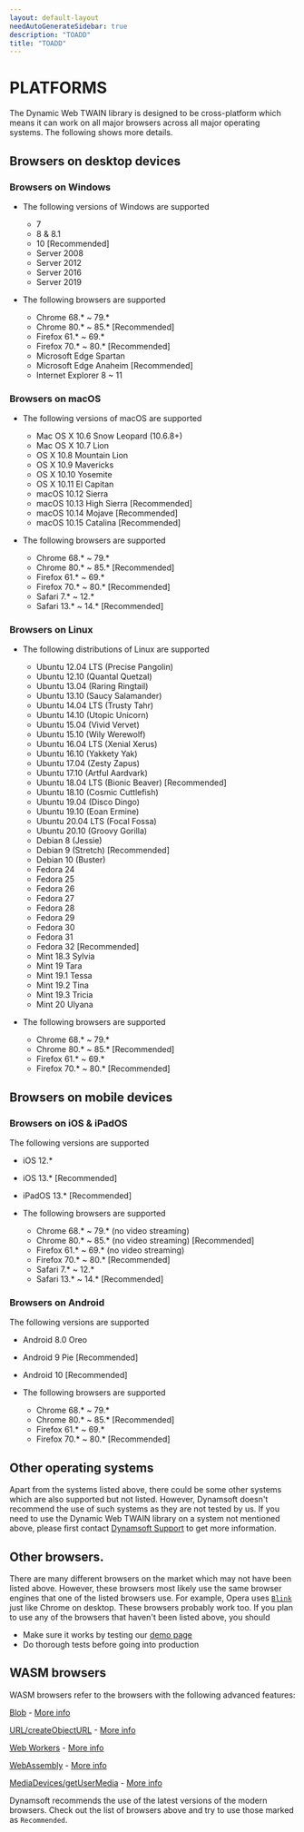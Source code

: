 ```yaml
---
layout: default-layout
needAutoGenerateSidebar: true
description: "TOADD"
title: "TOADD"
---
```


# PLATFORMS

The Dynamic Web TWAIN library is designed to be cross-platform which means it can work on all major browsers across all major operating systems. The following shows more details.

## Browsers on desktop devices

### Browsers on Windows

- The following versions of Windows are supported
  - 7
  - 8 & 8.1
  - 10 [Recommended]
  - Server 2008
  - Server 2012
  - Server 2016
  - Server 2019

- The following browsers are supported
  - Chrome 68.* ~ 79.*
  - Chrome 80.* ~ 85.* [Recommended]
  - Firefox 61.* ~ 69.*
  - Firefox 70.* ~ 80.* [Recommended]
  - Microsoft Edge Spartan
  - Microsoft Edge Anaheim [Recommended]
  - Internet Explorer 8 ~ 11

### Browsers on macOS

- The following versions of macOS are supported
  - Mac OS X 10.6 Snow Leopard (10.6.8+)
  - Mac OS X 10.7 Lion
  - OS X 10.8 Mountain Lion
  - OS X 10.9 Mavericks
  - OS X 10.10 Yosemite
  - OS X 10.11 El Capitan
  - macOS 10.12 Sierra
  - macOS 10.13 High Sierra [Recommended]
  - macOS 10.14 Mojave [Recommended]
  - macOS 10.15 Catalina [Recommended]

- The following browsers are supported
  - Chrome 68.* ~ 79.*
  - Chrome 80.* ~ 85.* [Recommended]
  - Firefox 61.* ~ 69.*
  - Firefox 70.* ~ 80.* [Recommended]
  - Safari 7.* ~ 12.*
  - Safari 13.* ~ 14.* [Recommended]

### Browsers on Linux

- The following distributions of Linux are supported
  - Ubuntu 12.04 LTS (Precise Pangolin)
  - Ubuntu 12.10 (Quantal Quetzal)
  - Ubuntu 13.04 (Raring Ringtail)
  - Ubuntu 13.10 (Saucy Salamander)
  - Ubuntu 14.04 LTS (Trusty Tahr)
  - Ubuntu 14.10 (Utopic Unicorn)
  - Ubuntu 15.04 (Vivid Vervet)
  - Ubuntu 15.10 (Wily Werewolf)
  - Ubuntu 16.04 LTS (Xenial Xerus)
  - Ubuntu 16.10 (Yakkety Yak)
  - Ubuntu 17.04 (Zesty Zapus)
  - Ubuntu 17.10 (Artful Aardvark)
  - Ubuntu 18.04 LTS (Bionic Beaver) [Recommended]
  - Ubuntu 18.10 (Cosmic Cuttlefish)
  - Ubuntu 19.04 (Disco Dingo)
  - Ubuntu 19.10 (Eoan Ermine)
  - Ubuntu 20.04 LTS (Focal Fossa)
  - Ubuntu 20.10 (Groovy Gorilla)
  - Debian 8 (Jessie)
  - Debian 9 (Stretch) [Recommended]
  - Debian 10 (Buster)
  - Fedora 24
  - Fedora 25
  - Fedora 26
  - Fedora 27
  - Fedora 28
  - Fedora 29
  - Fedora 30
  - Fedora 31
  - Fedora 32 [Recommended]
  - Mint 18.3 Sylvia
  - Mint 19 Tara
  - Mint 19.1 Tessa
  - Mint 19.2 Tina
  - Mint 19.3 Tricia
  - Mint 20 Ulyana

- The following browsers are supported
  - Chrome 68.* ~ 79.*
  - Chrome 80.* ~ 85.* [Recommended]
  - Firefox 61.* ~ 69.*
  - Firefox 70.* ~ 80.* [Recommended]

## Browsers on mobile devices

### Browsers on iOS & iPadOS

The following versions are supported
  - iOS 12.*
  - iOS 13.* [Recommended]
  - iPadOS 13.* [Recommended]

- The following browsers are supported
  - Chrome 68.* ~ 79.* (no video streaming)
  - Chrome 80.* ~ 85.* (no video streaming) [Recommended]
  - Firefox 61.* ~ 69.* (no video streaming)
  - Firefox 70.* ~ 80.* [Recommended]
  - Safari 7.* ~ 12.*
  - Safari 13.* ~ 14.* [Recommended]

### Browsers on Android

The following versions are supported
  - Android 8.0 Oreo
  - Android 9 Pie [Recommended]
  - Android 10 [Recommended]

- The following browsers are supported
  - Chrome 68.* ~ 79.*
  - Chrome 80.* ~ 85.* [Recommended]
  - Firefox 61.* ~ 69.*
  - Firefox 70.* ~ 80.* [Recommended]

## Other operating systems

Apart from the systems listed above, there could be some other systems which are also supported but not listed. However, Dynamsoft doesn't recommend the use of such systems as they are not tested by us. If you need to use the Dynamic Web TWAIN library on a system not mentioned above, please first contact [Dynamsoft Support]({{site.about}}getsupport.html) to get more information.

## Other browsers.

There are many different browsers on the market which may not have been listed above. However, these browsers most likely use the same browser engines that one of the listed browsers use. For example, Opera uses [`Blink`](https://en.wikipedia.org/wiki/Blink_(web_engine)) just like Chrome on desktop. These browsers probably work too. If you plan to use any of the browsers that haven't been listed above, you should

  - Make sure it works by testing our [demo page](https://demo.dynamsoft.com/dwt/online_demo_scan.aspx)
  - Do thorough tests before going into production

## WASM browsers

WASM browsers refer to the browsers with the following advanced features:

[Blob](https://developer.mozilla.org/en-US/docs/Web/API/Blob) - [More info](https://caniuse.com/#feat=blobbuilder)

[URL/createObjectURL](https://developer.mozilla.org/en-US/docs/Web/API/URL/createObjectURL) - [More info](https://caniuse.com/#feat=bloburls)

[Web Workers](https://developer.mozilla.org/en-US/docs/Web/API/Web_Workers_API) - [More info](https://caniuse.com/#feat=webworkers)

[WebAssembly](https://developer.mozilla.org/en-US/docs/Web/JavaScript/Reference/Global_objects/WebAssembly) -
[More info](https://caniuse.com/#feat=wasm)

[MediaDevices/getUserMedia](https://developer.mozilla.org/en-US/docs/Web/API/MediaDevices/getUserMedia) - [More info](https://caniuse.com/#feat=stream)

Dynamsoft recommends the use of the latest versions of the modern browsers. Check out the list of browsers above and try to use those marked as `Recommended`.